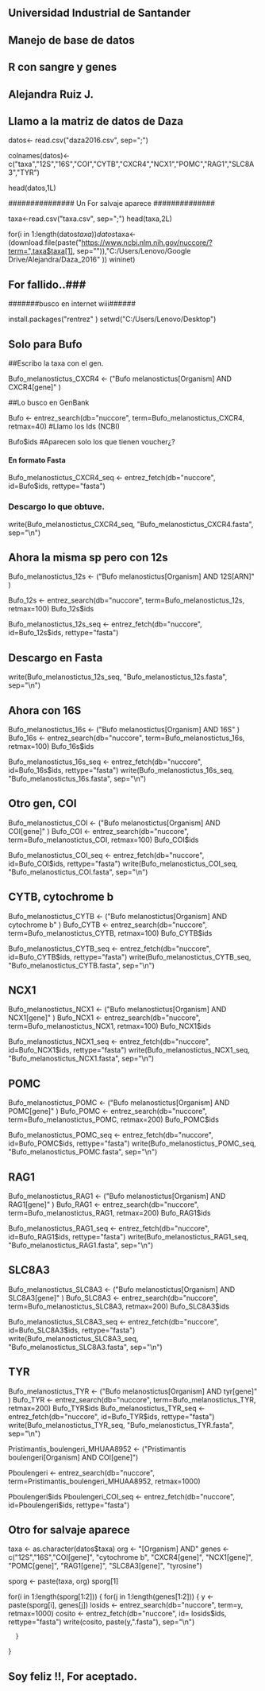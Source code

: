 ## Universidad Industrial de Santander 
## Manejo de base de datos
## R con sangre y genes
## Alejandra Ruiz J.


## Llamo a la matriz de datos de Daza

datos<- read.csv("daza2016.csv", sep=";")

colnames(datos)<-c("taxa","12S","16S","COI","CYTB","CXCR4","NCX1","POMC","RAG1","SLC8A3","TYR")

head(datos,1L)
 
############### Un For salvaje aparece ##############

taxa<-read.csv("taxa.csv", sep=";")
head(taxa,2L)

for(i in 1:length(datos$taxa))
      datos$taxa<-(download.file(paste("https://www.ncbi.nlm.nih.gov/nuccore/?term=",taxa$taxa[1], sep="")),"C:/Users/Lenovo/Google Drive/Alejandra/Daza_2016"
))
wininet)
## For fallido..###

#######busco en internet wiii######

install.packages("rentrez" )
setwd("C:/Users/Lenovo/Desktop")


## Solo para Bufo ##

##Escribo la taxa con el gen.

Bufo_melanostictus_CXCR4 <- ("Bufo melanostictus[Organism] AND CXCR4[gene]" )

##Lo busco en GenBank

Bufo <-  entrez_search(db="nuccore", 
                       term=Bufo_melanostictus_CXCR4, 
                       retmax=40)
#Llamo los Ids (NCBI)

Bufo$ids  #Aparecen solo los que tienen voucher¿?

#### En formato Fasta

Bufo_melanostictus_CXCR4_seq <- entrez_fetch(db="nuccore", 
                                            id=Bufo$ids, 
                                            rettype="fasta")
### Descargo lo que obtuve.

write(Bufo_melanostictus_CXCR4_seq, 
      "Bufo_melanostictus_CXCR4.fasta", 
      sep="\n")

## Ahora la misma sp pero con 12s 

Bufo_melanostictus_12s <- ("Bufo melanostictus[Organism] AND 12S[ARN]" )

Bufo_12s <-  entrez_search(db="nuccore", 
                       term=Bufo_melanostictus_12s, 
                       retmax=100)
Bufo_12s$ids

Bufo_melanostictus_12s_seq <- entrez_fetch(db="nuccore", 
                                             id=Bufo_12s$ids, 
                                             rettype="fasta")
## Descargo en Fasta
write(Bufo_melanostictus_12s_seq, 
      "Bufo_melanostictus_12s.fasta", 
      sep="\n")

## Ahora con 16S

Bufo_melanostictus_16s <- ("Bufo melanostictus[Organism] AND 16S" )
Bufo_16s <-  entrez_search(db="nuccore", 
                           term=Bufo_melanostictus_16s, 
                           retmax=100)
Bufo_16s$ids

Bufo_melanostictus_16s_seq <- entrez_fetch(db="nuccore", 
                                           id=Bufo_16s$ids, 
                                           rettype="fasta")
write(Bufo_melanostictus_16s_seq, 
      "Bufo_melanostictus_16s.fasta", 
      sep="\n")

## Otro gen, COI

Bufo_melanostictus_COI <- ("Bufo melanostictus[Organism] AND COI[gene]" )
Bufo_COI <-  entrez_search(db="nuccore", 
                           term=Bufo_melanostictus_COI, 
                           retmax=100)
Bufo_COI$ids

Bufo_melanostictus_COI_seq <- entrez_fetch(db="nuccore", 
                                           id=Bufo_COI$ids, 
                                           rettype="fasta")
write(Bufo_melanostictus_COI_seq, 
      "Bufo_melanostictus_COI.fasta", 
      sep="\n")

## CYTB, cytochrome b

Bufo_melanostictus_CYTB <- ("Bufo melanostictus[Organism] AND cytochrome b" )
Bufo_CYTB <-  entrez_search(db="nuccore", 
                           term=Bufo_melanostictus_CYTB, 
                           retmax=100)
Bufo_CYTB$ids

Bufo_melanostictus_CYTB_seq <- entrez_fetch(db="nuccore", 
                                           id=Bufo_CYTB$ids, 
                                           rettype="fasta")
write(Bufo_melanostictus_CYTB_seq, 
      "Bufo_melanostictus_CYTB.fasta", 
      sep="\n")

## NCX1

Bufo_melanostictus_NCX1 <- ("Bufo melanostictus[Organism] AND NCX1[gene]" )
Bufo_NCX1 <-  entrez_search(db="nuccore", 
                            term=Bufo_melanostictus_NCX1, 
                            retmax=100)
Bufo_NCX1$ids

Bufo_melanostictus_NCX1_seq <- entrez_fetch(db="nuccore", 
                                            id=Bufo_NCX1$ids, 
                                            rettype="fasta")
write(Bufo_melanostictus_NCX1_seq, 
      "Bufo_melanostictus_NCX1.fasta", 
      sep="\n")

## POMC

Bufo_melanostictus_POMC <- ("Bufo melanostictus[Organism] AND POMC[gene]" )
Bufo_POMC <-  entrez_search(db="nuccore", 
                            term=Bufo_melanostictus_POMC, 
                            retmax=200)
Bufo_POMC$ids

Bufo_melanostictus_POMC_seq <- entrez_fetch(db="nuccore", 
                                            id=Bufo_POMC$ids, 
                                            rettype="fasta")
write(Bufo_melanostictus_POMC_seq, 
      "Bufo_melanostictus_POMC.fasta", 
      sep="\n")

## RAG1

Bufo_melanostictus_RAG1 <- ("Bufo melanostictus[Organism] AND RAG1[gene]" )
Bufo_RAG1 <-  entrez_search(db="nuccore", 
                            term=Bufo_melanostictus_RAG1, 
                            retmax=200)
Bufo_RAG1$ids

Bufo_melanostictus_RAG1_seq <- entrez_fetch(db="nuccore", 
                                            id=Bufo_RAG1$ids, 
                                            rettype="fasta")
write(Bufo_melanostictus_RAG1_seq, 
      "Bufo_melanostictus_RAG1.fasta", 
      sep="\n")

## SLC8A3

Bufo_melanostictus_SLC8A3 <- ("Bufo melanostictus[Organism] AND SLC8A3[gene]" )
Bufo_SLC8A3 <-  entrez_search(db="nuccore", 
                            term=Bufo_melanostictus_SLC8A3, 
                            retmax=200)
Bufo_SLC8A3$ids

Bufo_melanostictus_SLC8A3_seq <- entrez_fetch(db="nuccore", 
                                            id=Bufo_SLC8A3$ids, 
                                            rettype="fasta")
write(Bufo_melanostictus_SLC8A3_seq, 
      "Bufo_melanostictus_SLC8A3.fasta", 
      sep="\n")

## TYR

Bufo_melanostictus_TYR <- ("Bufo melanostictus[Organism] AND tyr[gene]" )
Bufo_TYR <-  entrez_search(db="nuccore", 
                              term=Bufo_melanostictus_TYR, 
                              retmax=200)
Bufo_TYR$ids
Bufo_melanostictus_TYR_seq <- entrez_fetch(db="nuccore", 
                                              id=Bufo_TYR$ids, 
                                              rettype="fasta")
write(Bufo_melanostictus_TYR_seq, 
      "Bufo_melanostictus_TYR.fasta", 
      sep="\n")

Pristimantis_boulengeri_MHUAA8952 <- ("Pristimantis boulengeri[Organism] AND COI[gene]")

Pboulengeri <- entrez_search(db="nuccore", 
              term=Pristimantis_boulengeri_MHUAA8952, 
              retmax=1000)

Pboulengeri$ids
Pboulengeri_COI_seq <- entrez_fetch(db="nuccore", 
                                           id=Pboulengeri$ids, 
                                           rettype="fasta")

## Otro for salvaje aparece ##

taxa <- as.character(datos$taxa) 
org <- "[Organism] AND"
genes <- c("12S","16S","COI[gene]", "cytochrome b", "CXCR4[gene]", "NCX1[gene]", "POMC[gene]", "RAG1[gene]", "SLC8A3[gene]", "tyrosine")
           
sporg <- paste(taxa, org)
sporg[1]


for(i in 1:length(sporg[1:2]))
  {
    for(j in 1:length(genes[1:2]))
    {
        y <- paste(sporg[i], genes[j])
        losids <- entrez_search(db="nuccore", 
                      term=y, 
                      retmax=1000)
        cosito <- entrez_fetch(db="nuccore", 
                     id= losids$ids, 
                     rettype="fasta")
        write(cosito, 
              paste(y,".fasta"), 
              sep="\n")

      }
  }

## Soy feliz !!, For aceptado. ##
